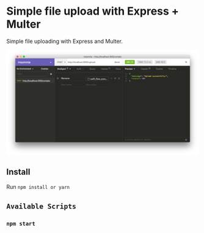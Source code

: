 # Simple file upload with Express + Multer

Simple file uploading with Express and Multer.

![Screen01.png](./screens/screen01.png)

## Install

Run `npm install or yarn`

## `Available Scripts`

### `npm start`
